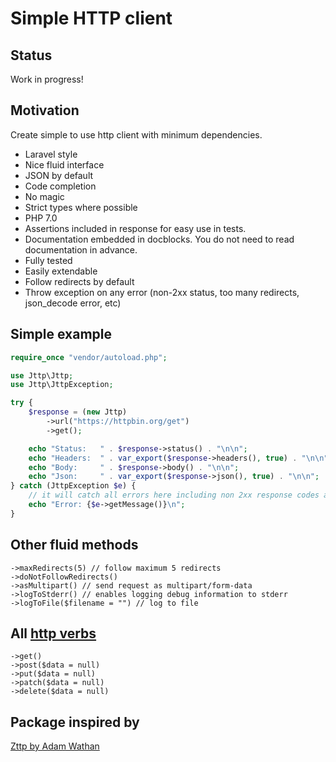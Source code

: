 # Simple HTTP client

## Status
Work in progress!

## Motivation
Create simple to use http client with minimum dependencies.

- Laravel style
- Nice fluid interface
- JSON by default
- Code completion
- No magic
- Strict types where possible 
- PHP 7.0
- Assertions included in response for easy use in tests.
- Documentation embedded in docblocks. You do not need to read documentation in advance.
- Fully tested
- Easily extendable
- Follow redirects by default
- Throw exception on any error (non-2xx status, too many redirects, json_decode error, etc)

## Simple example

```php
require_once "vendor/autoload.php";

use Jttp\Jttp;
use Jttp\JttpException;

try {
    $response = (new Jttp)
        ->url("https://httpbin.org/get")
        ->get();

    echo "Status:   " . $response->status() . "\n\n";
    echo "Headers:  " . var_export($response->headers(), true) . "\n\n";
    echo "Body:     " . $response->body() . "\n\n";
    echo "Json:     " . var_export($response->json(), true) . "\n\n";
} catch (JttpException $e) {
    // it will catch all errors here including non 2xx response codes and json_decode errors
    echo "Error: {$e->getMessage()}\n";
}
```
## Other fluid methods
```
->maxRedirects(5) // follow maximum 5 redirects
->doNotFollowRedirects()
->asMultipart() // send request as multipart/form-data
->logToStderr() // enables logging debug information to stderr
->logToFile($filename = "") // log to file
```
## All [http verbs](https://www.restapitutorial.com/lessons/httpmethods.html)
```
->get()
->post($data = null)
->put($data = null)
->patch($data = null)
->delete($data = null)
```


## Package inspired by
[Zttp by Adam Wathan](https://github.com/kitetail/zttp)